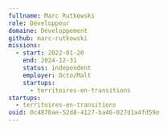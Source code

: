 ```yaml
---
fullname: Marc Rutkowski
role: Développeur
domaine: Développement
github: marc-rutkowski
missions:
  - start: 2022-01-20
    end: 2024-12-31
    status: independent
    employer: Octo/Malt
    startups:
      - territoires-en-transitions
startups:
  - territoires-en-transitions
uuid: 0c4870ae-52d8-4127-ba46-027d1a4fd59e
---
```

